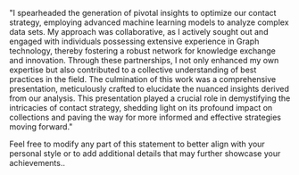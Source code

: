 "I spearheaded the generation of pivotal insights to optimize our contact strategy, employing advanced machine learning models to analyze complex data sets. My approach was collaborative, as I actively sought out and engaged with individuals possessing extensive experience in Graph technology, thereby fostering a robust network for knowledge exchange and innovation. Through these partnerships, I not only enhanced my own expertise but also contributed to a collective understanding of best practices in the field. The culmination of this work was a comprehensive presentation, meticulously crafted to elucidate the nuanced insights derived from our analysis. This presentation played a crucial role in demystifying the intricacies of contact strategy, shedding light on its profound impact on collections and paving the way for more informed and effective strategies moving forward."

Feel free to modify any part of this statement to better align with your personal style or to add additional details that may further showcase your achievements..
